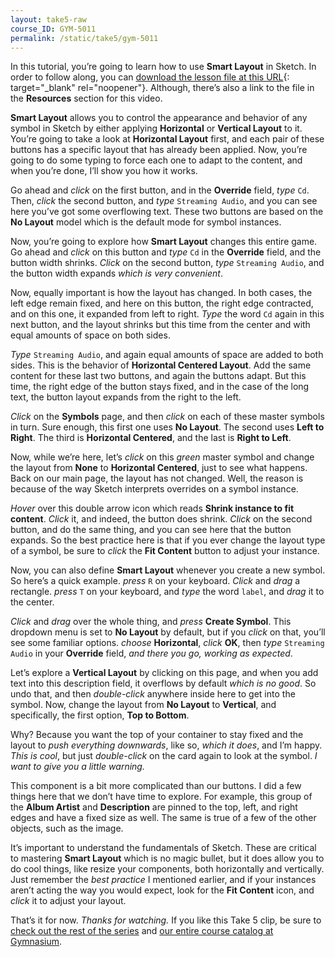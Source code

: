 ```yaml
---
layout: take5-raw
course_ID: GYM-5011
permalink: /static/take5/gym-5011
---
```


In this tutorial, you’re going to learn how to use **Smart Layout** in Sketch. In order to follow along, you can [download the lesson file at this URL][1]{: target="_blank" rel="noopener"}. Although, there’s also a link to the file in the **Resources** section for this video.

**Smart Layout** allows you to control the appearance and behavior of any symbol in Sketch by either applying **Horizontal** or **Vertical Layout** to it. You’re going to take a look at **Horizontal Layout** first, and each pair of these buttons has a specific layout that has already been applied. Now, you’re going to do some typing to force each one to adapt to the content, and when you’re done, I’ll show you how it works.

Go ahead and *click* on the first button, and in the **Override** field, *type* `Cd`. Then, *click* the second button, and *type* `Streaming Audio`, and you can see here you’ve got some overflowing text. These two buttons are based on the **No Layout** model which is the default mode for symbol instances.

Now, you’re going to explore how **Smart Layout** changes this entire game. Go ahead and *click* on this button and *type* `Cd` in the **Override** field, and the button width shrinks. *Click* on the second button, *type* `Streaming Audio`, and the button width expands *which is very convenient*.

Now, equally important is how the layout has changed. In both cases, the left edge remain fixed, and here on this button, the right edge contracted, and on this one, it expanded from left to right. *Type* the word `Cd` again in this next button, and the layout shrinks but this time from the center and with equal amounts of space on both sides.

*Type* `Streaming Audio`, and again equal amounts of space are added to both sides. This is the behavior of **Horizontal Centered Layout**. Add the same content for these last two buttons, and again the buttons adapt. But this time, the right edge of the button stays fixed, and in the case of the long text, the button layout expands from the right to the left.

*Click* on the **Symbols** page, and then *click* on each of these master symbols in turn. Sure enough, this first one uses **No Layout**. The second uses **Left to Right**. The third is **Horizontal Centered**, and the last is **Right to Left**.

Now, while we’re here, let’s *click* on this *green* master symbol and change the layout from **None** to **Horizontal Centered**, just to see what happens. Back on our main page, the layout has not changed. Well, the reason is because of the way Sketch interprets overrides on a symbol instance.

*Hover* over this double arrow icon which reads **Shrink instance to fit content**. *Click* it, and indeed, the button does shrink. *Click* on the second button, and do the same thing, and you can see here that the button expands. So the best practice here is that if you ever change the layout type of a symbol, be sure to *click* the **Fit Content** button to adjust your instance.

Now, you can also define **Smart Layout** whenever you create a new symbol. So here’s a quick example. *press* `R` on your keyboard. *Click* and *drag* a rectangle. *press* `T` on your keyboard, and *type* the word `label`, and *drag* it to the center.

*Click* and *drag* over the whole thing, and *press* **Create Symbol**. This dropdown menu is set to **No Layout** by default, but if you *click* on that, you’ll see some familiar options. *choose* **Horizontal**, *click* **OK**, then *type* `Streaming Audio` in your **Override** field, *and there you go, working as expected*.

Let’s explore a **Vertical Layout** by clicking on this page, and when you add text into this description field, it overflows by default *which is no good*. So undo that, and then *double-click* anywhere inside here to get into the symbol. Now, change the layout from **No Layout** to **Vertical**, and specifically, the first option, **Top to Bottom**.

Why? Because you want the top of your container to stay fixed and the layout to *push everything downwards*, like so, *which it does*, and I’m happy. *This is cool*, but just *double-click* on the card again to look at the symbol. *I want to give you a little warning.*

This component is a bit more complicated than our buttons. I did a few things here that we don’t have time to explore. For example, this group of the **Album Artist** and **Description** are pinned to the top, left, and right edges and have a fixed size as well. The same is true of a few of the other objects, such as the image.

It’s important to understand the fundamentals of Sketch. These are critical to mastering **Smart Layout** which is no magic bullet, but it does allow you to do cool things, like resize your components, both horizontally and vertically. Just remember the *best practice* I mentioned earlier, and if your instances aren’t acting the way you would expect, look for the **Fit Content** icon, and *click* it to adjust your layout.

That’s it for now. *Thanks for watching.* If you like this Take 5 clip, be sure to [check out the rest of the series][2] and [our entire course catalog at Gymnasium][3].

[1]: https://gymnasium.github.io/take5/gym-5011.zip
[2]: https://thegymnasium.com/take5
[3]: https://thegymnasium.com/courses
